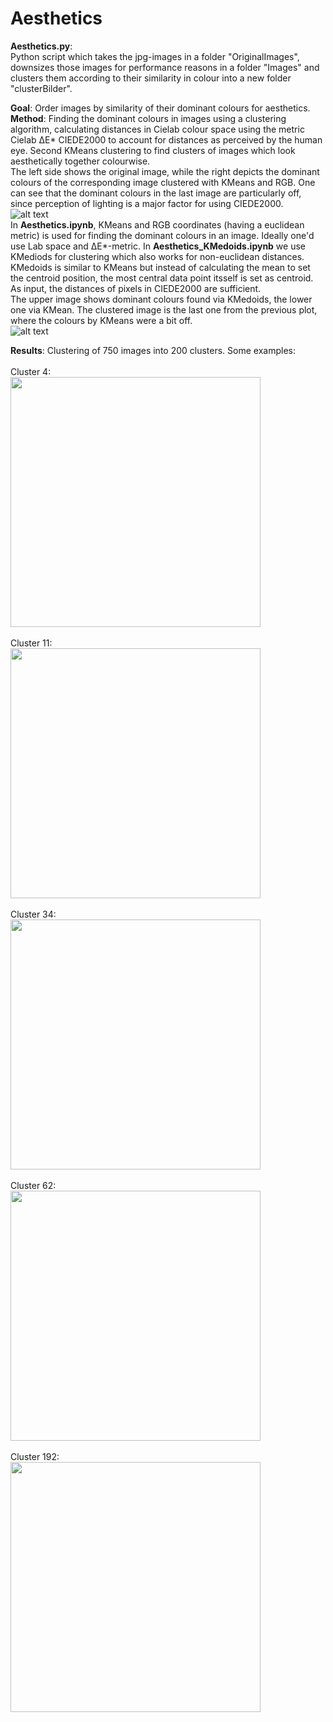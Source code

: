 # Aesthetics

 **Aesthetics.py**: <br />
 Python script which takes the jpg-images in a folder "OriginalImages", downsizes those images for performance reasons in a folder "Images" and clusters them according to their similarity in colour into a new folder "clusterBilder".<br />

  **Goal**: Order images by similarity of their dominant colours for aesthetics.<br />
  **Method**: Finding the dominant colours in images using a clustering algorithm, calculating distances in Cielab colour space using the metric Cielab ΔE* CIEDE2000 to account for distances as perceived by the human eye. Second KMeans clustering to find clusters of images which look aesthetically together colourwise.<br />
    The left side shows the original image, while the right depicts the dominant colours of the corresponding image clustered with KMeans and RGB. One can see that the dominant colours in the last image are particularly off, since perception of lighting is a major factor for using CIEDE2000.<br />
  ![alt text](https://github.com/Kokostino/Aesthetics/blob/main/files/cluster1.PNG?raw=true)<br />
  In **Aesthetics.ipynb**, KMeans and RGB coordinates (having a euclidean metric) is used for finding the dominant colours in an image. Ideally one'd use Lab space and ΔE*-metric. In **Aesthetics_KMedoids.ipynb** we use KMediods for clustering which also works for non-euclidean distances. KMedoids is similar to KMeans but instead of calculating the mean to set the centroid position, the most central data point itsself is set as centroid. As input, the distances of pixels in CIEDE2000 are sufficient.<br />
  The upper image shows dominant colours found via KMedoids, the lower one via KMean. The clustered image is the last one from the previous plot, where the colours by KMeans were a bit off.<br />
  ![alt text](https://github.com/Kokostino/Aesthetics/blob/main/files/MedvsMean.PNG)<br />
  
**Results**: Clustering of 750 images into 200 clusters. Some examples:<br /><br />
Cluster 4:<br />
<img src="https://github.com/Kokostino/Aesthetics/blob/main/files/BeFunky-collage4.jpg" width="400" /><br /><br />
Cluster 11:<br />
<img src="https://github.com/Kokostino/Aesthetics/blob/main/files/BeFunky-collage11.jpg" width="400" /><br /><br />
Cluster 34:<br />
<img src="https://github.com/Kokostino/Aesthetics/blob/main/files/BeFunky-collage34.jpg" width="400" /><br /><br />
Cluster 62:<br />
<img src="https://github.com/Kokostino/Aesthetics/blob/main/files/BeFunky-collage62.jpg" width="400" /><br /><br />
Cluster 192:<br />
<img src="https://github.com/Kokostino/Aesthetics/blob/main/files/BeFunky-collage192.jpg" width="400" />
